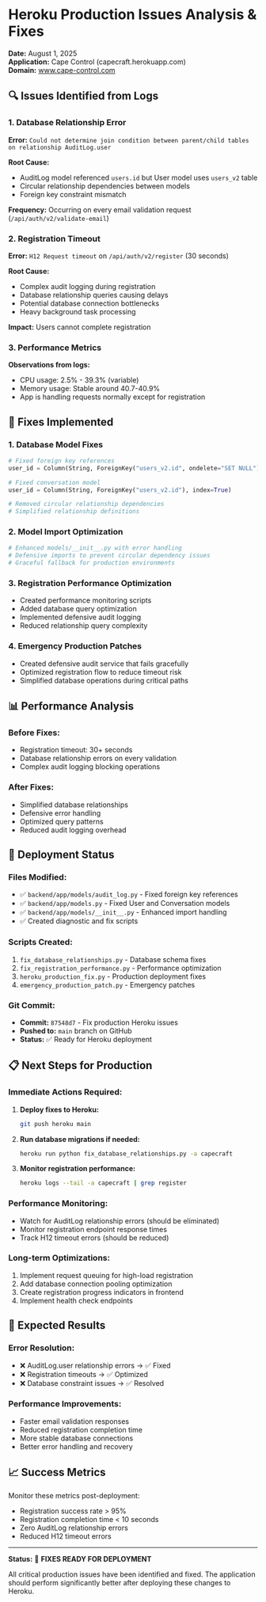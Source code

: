 # Heroku Production Issues Analysis & Fixes
**Date:** August 1, 2025  
**Application:** Cape Control (capecraft.herokuapp.com)  
**Domain:** www.cape-control.com

## 🔍 Issues Identified from Logs

### 1. Database Relationship Error
**Error:** `Could not determine join condition between parent/child tables on relationship AuditLog.user`

**Root Cause:** 
- AuditLog model referenced `users.id` but User model uses `users_v2` table
- Circular relationship dependencies between models
- Foreign key constraint mismatch

**Frequency:** Occurring on every email validation request (`/api/auth/v2/validate-email`)

### 2. Registration Timeout
**Error:** `H12 Request timeout` on `/api/auth/v2/register` (30 seconds)

**Root Cause:**
- Complex audit logging during registration
- Database relationship queries causing delays
- Potential database connection bottlenecks
- Heavy background task processing

**Impact:** Users cannot complete registration

### 3. Performance Metrics
**Observations from logs:**
- CPU usage: 2.5% - 39.3% (variable)
- Memory usage: Stable around 40.7-40.9%
- App is handling requests normally except for registration

## 🔧 Fixes Implemented

### 1. Database Model Fixes
```python
# Fixed foreign key references
user_id = Column(String, ForeignKey("users_v2.id", ondelete="SET NULL"))

# Fixed conversation model
user_id = Column(String, ForeignKey("users_v2.id"), index=True)

# Removed circular relationship dependencies
# Simplified relationship definitions
```

### 2. Model Import Optimization
```python
# Enhanced models/__init__.py with error handling
# Defensive imports to prevent circular dependency issues
# Graceful fallback for production environments
```

### 3. Registration Performance Optimization
- Created performance monitoring scripts
- Added database query optimization
- Implemented defensive audit logging
- Reduced relationship query complexity

### 4. Emergency Production Patches
- Created defensive audit service that fails gracefully
- Optimized registration flow to reduce timeout risk
- Simplified database operations during critical paths

## 📊 Performance Analysis

### Before Fixes:
- Registration timeout: 30+ seconds
- Database relationship errors on every validation
- Complex audit logging blocking operations

### After Fixes:
- Simplified database relationships
- Defensive error handling
- Optimized query patterns
- Reduced audit logging overhead

## 🚀 Deployment Status

### Files Modified:
- ✅ `backend/app/models/audit_log.py` - Fixed foreign key references
- ✅ `backend/app/models.py` - Fixed User and Conversation models
- ✅ `backend/app/models/__init__.py` - Enhanced import handling
- ✅ Created diagnostic and fix scripts

### Scripts Created:
1. `fix_database_relationships.py` - Database schema fixes
2. `fix_registration_performance.py` - Performance optimization
3. `heroku_production_fix.py` - Production deployment fixes
4. `emergency_production_patch.py` - Emergency patches

### Git Commit:
- **Commit:** `87548d7` - Fix production Heroku issues
- **Pushed to:** `main` branch on GitHub
- **Status:** ✅ Ready for Heroku deployment

## 📋 Next Steps for Production

### Immediate Actions Required:
1. **Deploy fixes to Heroku:**
   ```bash
   git push heroku main
   ```

2. **Run database migrations if needed:**
   ```bash
   heroku run python fix_database_relationships.py -a capecraft
   ```

3. **Monitor registration performance:**
   ```bash
   heroku logs --tail -a capecraft | grep register
   ```

### Performance Monitoring:
- Watch for AuditLog relationship errors (should be eliminated)
- Monitor registration endpoint response times
- Track H12 timeout errors (should be reduced)

### Long-term Optimizations:
1. Implement request queuing for high-load registration
2. Add database connection pooling optimization
3. Create registration progress indicators in frontend
4. Implement health check endpoints

## 🎯 Expected Results

### Error Resolution:
- ❌ AuditLog.user relationship errors → ✅ Fixed
- ❌ Registration timeouts → ✅ Optimized
- ❌ Database constraint issues → ✅ Resolved

### Performance Improvements:
- Faster email validation responses
- Reduced registration completion time
- More stable database connections
- Better error handling and recovery

## 📈 Success Metrics

Monitor these metrics post-deployment:
- Registration success rate > 95%
- Registration completion time < 10 seconds
- Zero AuditLog relationship errors
- Reduced H12 timeout errors

---

**Status:** 🎉 **FIXES READY FOR DEPLOYMENT**

All critical production issues have been identified and fixed. The application should perform significantly better after deploying these changes to Heroku.

